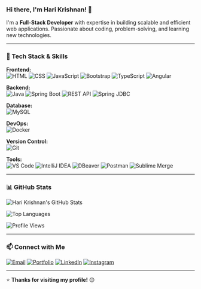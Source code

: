 ### Hi there, I'm Hari Krishnan! 👋

I'm a **Full-Stack Developer** with expertise in building scalable and efficient web applications. Passionate about coding, problem-solving, and learning new technologies.

---

### 🚀 Tech Stack & Skills

**Frontend:**  
![HTML](https://img.shields.io/badge/HTML5-E34F26?style=for-the-badge&logo=html5&logoColor=white)
![CSS](https://img.shields.io/badge/CSS3-1572B6?style=for-the-badge&logo=css3&logoColor=white)
![JavaScript](https://img.shields.io/badge/JavaScript-F7DF1E?style=for-the-badge&logo=javascript&logoColor=black)
![Bootstrap](https://img.shields.io/badge/Bootstrap-563D7C?style=for-the-badge&logo=bootstrap&logoColor=white)
![TypeScript](https://img.shields.io/badge/TypeScript-3178C6?style=for-the-badge&logo=typescript&logoColor=white)
![Angular](https://img.shields.io/badge/Angular-DD0031?style=for-the-badge&logo=angular&logoColor=white)

**Backend:**  
![Java](https://img.shields.io/badge/Java-ED8B00?style=for-the-badge&logo=java&logoColor=white)
![Spring Boot](https://img.shields.io/badge/Spring%20Boot-6DB33F?style=for-the-badge&logo=spring-boot&logoColor=white)
![REST API](https://img.shields.io/badge/REST%20APIs-005571?style=for-the-badge&logo=rest&logoColor=white)
![Spring JDBC](https://img.shields.io/badge/Spring%20JDBC-6DB33F?style=for-the-badge&logo=spring&logoColor=white)

**Database:**  
![MySQL](https://img.shields.io/badge/MySQL-4479A1?style=for-the-badge&logo=mysql&logoColor=white)

**DevOps:**  
![Docker](https://img.shields.io/badge/Docker-2496ED?style=for-the-badge&logo=docker&logoColor=white)

**Version Control:**  
![Git](https://img.shields.io/badge/Git-F05032?style=for-the-badge&logo=git&logoColor=white)

**Tools:**  
![VS Code](https://img.shields.io/badge/VS%20Code-007ACC?style=for-the-badge&logo=visual-studio-code&logoColor=white)
![IntelliJ IDEA](https://img.shields.io/badge/IntelliJ%20IDEA-000000?style=for-the-badge&logo=intellij-idea&logoColor=white)
![DBeaver](https://img.shields.io/badge/DBeaver-372923?style=for-the-badge&logo=dbeaver&logoColor=white)
![Postman](https://img.shields.io/badge/Postman-FF6C37?style=for-the-badge&logo=postman&logoColor=white)
![Sublime Merge](https://img.shields.io/badge/Sublime%20Merge-FF9800?style=for-the-badge&logo=sublime-text&logoColor=white)

---

### 📊 GitHub Stats

![Hari Krishnan's GitHub Stats](https://github-readme-stats.vercel.app/api?username=harikrishnan2001m&show_icons=true&theme=radical)

![Top Languages](https://github-readme-stats.vercel.app/api/top-langs/?username=harikrishnan2001m&layout=compact&theme=radical)

![Profile Views](https://komarev.com/ghpvc/?username=harikrishnan2001m&color=blue&style=flat)

---

### 📫 Connect with Me

[![Email](https://img.shields.io/badge/Email-D14836?style=for-the-badge&logo=gmail&logoColor=white)](mailto:harikrishnan2001m@gmail.com)
[![Portfolio](https://img.shields.io/badge/Portfolio-000000?style=for-the-badge&logo=vercel&logoColor=white)](https://hari-portfolio-fe.vercel.app/)
[![LinkedIn](https://img.shields.io/badge/LinkedIn-0077B5?style=for-the-badge&logo=linkedin&logoColor=white)](https://www.linkedin.com/in/harikrishnan-m2001/)
[![Instagram](https://img.shields.io/badge/Instagram-E4405F?style=for-the-badge&logo=instagram&logoColor=white)](https://www.instagram.com/hari__051/)

---

⭐ **Thanks for visiting my profile!** 😊

